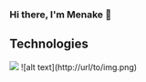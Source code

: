 ### Hi there, I'm Menake 👋

<!--
**MenakeD/MenakeD** is a ✨ _special_ ✨ repository because its `README.md` (this file) appears on your GitHub profile.

Here are some ideas to get you started:

- 🔭 I’m currently working on ...
- 🌱 I’m currently learning ...
- 👯 I’m looking to collaborate on ...
- 🤔 I’m looking for help with ...
- 💬 Ask me about ...
- 📫 How to reach me: ...
- 😄 Pronouns: ...
- ⚡ Fun fact: ...
-->

## Technologies
<img src="https://cdn.jsdelivr.net/gh/devicons/devicon/icons/javascript/javascript-original.svg" />
![alt text](http://url/to/img.png)

